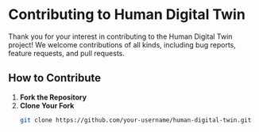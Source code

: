 # Contributing to Human Digital Twin

Thank you for your interest in contributing to the Human Digital Twin project! We welcome contributions of all kinds, including bug reports, feature requests, and pull requests.

## How to Contribute

1. **Fork the Repository**
2. **Clone Your Fork**
   ```bash
   git clone https://github.com/your-username/human-digital-twin.git

